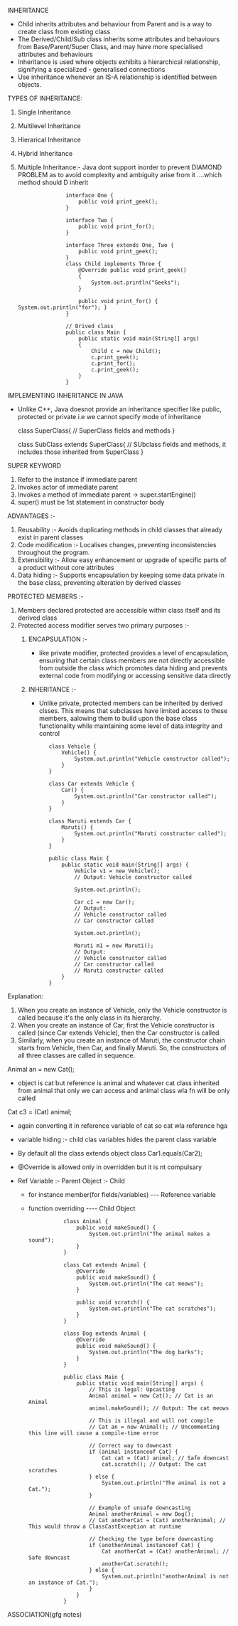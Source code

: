 INHERITANCE
  - Child inherits attributes and behaviour from Parent and is a way to create class from existing class
  - The Derived/Child/Sub class inherits some attributes and behaviours from Base/Parent/Super Class, and may have more specialised attributes and behaviours
  - Inheritance is used where objects exhibits a hierarchical relationship, signifying a specialized - generalised connections
  - Use inheritance whenever an IS-A relationship is identified between objects.

TYPES OF INHERITANCE:
  1) Single Inheritance
  2) Multilevel Inheritance
  3) Hierarical Inheritance
  4) Hybrid Inheritance
  5) Multiple Inheritance:- Java dont support inorder to prevent DIAMOND PROBLEM as to avoid complexity and ambiguity arise
     from it ....which method should D inherit

                        interface One {
                            public void print_geek();
                        }
                        
                        interface Two {
                            public void print_for();
                        }
                        
                        interface Three extends One, Two {
                            public void print_geek();
                        }
                        class Child implements Three {
                            @Override public void print_geek()
                            {
                                System.out.println("Geeks");
                            }
                        
                            public void print_for() { System.out.println("for"); }
                        }
                        
                        // Drived class
                        public class Main {
                            public static void main(String[] args)
                            {
                                Child c = new Child();
                                c.print_geek();
                                c.print_for();
                                c.print_geek();
                            }
                        }



IMPLEMENTING INHERITANCE IN JAVA
  - Unlike C++, Java doesnot provide an inheritance specifier like public, protected or private i.e we cannot specify mode of inheritance
    
    class SuperClass{
       // SuperClass fields and methods
    }

    class SubClass extends SuperClass{
      // SUbclass fields and methods, it includes those inherited from SuperClass
    }


SUPER KEYWORD
  1) Refer to the instance if immediate parent
  2) Invokes actor of immediate parent
  3) Invokes a method of immediate parent  ->   super.startEngine()
  4) super() must be 1st statement in constructor body


ADVANTAGES :- 
  1) Reusability :- Avoids duplicating methods in child classes that already exist in parent classes
  2) Code modification :- Localises changes, preventing inconsistencies throughout the program.
  3) Extensibility :- Allow easy enhancement or upgrade of specific parts of a product without core attributes
  4) Data hiding :- Supports encapsulation by keeping some data private in the base class, preventing alteration by derived classes


PROTECTED MEMBERS :-
1) Members declared protected are accessible within class itself and its derived class
2) Protected access modifier serves two primary purposes :-
    1) ENCAPSULATION :-
         - like private modifier, protected provides a level of encapsulation, ensuring that certain class members are not directly accessible from outside the class which promotes data hiding and prevents external code from modifying or accessing sensitive data directly

    2) INHERITANCE :-
         - Unlike private, protected members can be inherited by derived clsses. This means that subclasses have limited access to these members, aalowing them to build upon the base class functionality while maintaining some level of data integrity and control




                  class Vehicle {
                      Vehicle() {
                          System.out.println("Vehicle constructor called");
                      }
                  }

                  class Car extends Vehicle {
                      Car() {
                          System.out.println("Car constructor called");
                      }
                  }

                  class Maruti extends Car {
                      Maruti() {
                          System.out.println("Maruti constructor called");
                      }
                  }

                  public class Main {
                      public static void main(String[] args) {
                          Vehicle v1 = new Vehicle();
                          // Output: Vehicle constructor called

                          System.out.println();

                          Car c1 = new Car();
                          // Output:
                          // Vehicle constructor called
                          // Car constructor called

                          System.out.println();

                          Maruti m1 = new Maruti();
                          // Output:
                          // Vehicle constructor called
                          // Car constructor called
                          // Maruti constructor called
                      }
                  }

Explanation:

1) When you create an instance of Vehicle, only the Vehicle constructor is called because it's the only class in its hierarchy.
2) When you create an instance of Car, first the Vehicle constructor is called (since Car extends Vehicle), then the Car constructor is called.
3) Similarly, when you create an instance of Maruti, the constructor chain starts from Vehicle, then Car, and finally Maruti. So, the constructors of all three classes are called in sequence.

Animal an = new Cat();
 - object is cat but reference is animal and whatever cat class inherited from animal that only we can access and 
 animal class wla fn will be only called

Cat c3 = (Cat) animal;
 - again converting it in reference variable of cat so cat wla reference hga

- variable hiding :- child clas variables hides the parent class variable

- By default all the class  extends object class    Car1.equals(Car2);
- @Override is allowed only in overridden but it is nt compulsary

- Ref Variable :- Parent          Object :- Child
   - for instance member(for fields/variables) --- Reference variable
   - function overriding  ---- Child Object

                    class Animal {
                        public void makeSound() {
                            System.out.println("The animal makes a sound");
                        }
                    }
                    
                    class Cat extends Animal {
                        @Override
                        public void makeSound() {
                            System.out.println("The cat meows");
                        }
                    
                        public void scratch() {
                            System.out.println("The cat scratches");
                        }
                    }
                    
                    class Dog extends Animal {
                        @Override
                        public void makeSound() {
                            System.out.println("The dog barks");
                        }
                    }
                    
                    public class Main {
                        public static void main(String[] args) {
                            // This is legal: Upcasting
                            Animal animal = new Cat(); // Cat is an Animal
                            animal.makeSound(); // Output: The cat meows
                    
                            // This is illegal and will not compile
                            // Cat an = new Animal(); // Uncommenting this line will cause a compile-time error
                    
                            // Correct way to downcast
                            if (animal instanceof Cat) {
                                Cat cat = (Cat) animal; // Safe downcast
                                cat.scratch(); // Output: The cat scratches
                            } else {
                                System.out.println("The animal is not a Cat.");
                            }
                    
                            // Example of unsafe downcasting
                            Animal anotherAnimal = new Dog();
                            // Cat anotherCat = (Cat) anotherAnimal; // This would throw a ClassCastException at runtime
                    
                            // Checking the type before downcasting
                            if (anotherAnimal instanceof Cat) {
                                Cat anotherCat = (Cat) anotherAnimal; // Safe downcast
                                anotherCat.scratch();
                            } else {
                                System.out.println("anotherAnimal is not an instance of Cat.");
                            }
                        }
                    }


ASSOCIATION(gfg notes)

